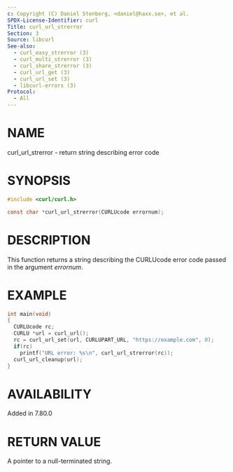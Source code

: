 ```yaml
---
c: Copyright (C) Daniel Stenberg, <daniel@haxx.se>, et al.
SPDX-License-Identifier: curl
Title: curl_url_strerror
Section: 3
Source: libcurl
See-also:
  - curl_easy_strerror (3)
  - curl_multi_strerror (3)
  - curl_share_strerror (3)
  - curl_url_get (3)
  - curl_url_set (3)
  - libcurl-errors (3)
Protocol:
  - All
---
```


# NAME

curl_url_strerror - return string describing error code

# SYNOPSIS

~~~c
#include <curl/curl.h>

const char *curl_url_strerror(CURLUcode errornum);
~~~

# DESCRIPTION

This function returns a string describing the CURLUcode error code passed in
the argument *errornum*.

# EXAMPLE

~~~c
int main(void)
{
  CURLUcode rc;
  CURLU *url = curl_url();
  rc = curl_url_set(url, CURLUPART_URL, "https://example.com", 0);
  if(rc)
    printf("URL error: %s\n", curl_url_strerror(rc));
  curl_url_cleanup(url);
}
~~~

# AVAILABILITY

Added in 7.80.0

# RETURN VALUE

A pointer to a null-terminated string.
